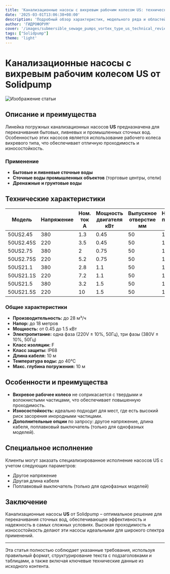 ```yaml
---
title: 'Канализационные насосы с вихревым рабочим колесом US: технический обзор'
date: '2025-03-01T13:06:38+08:00'
description: 'Подробный обзор характеристик, модельного ряда и областей применения канализационных насосов с вихревым рабочим колесом US от Solidpump.'
author: 'ГИДРОФОРУМ'
cover: '/images/submersible_sewage_pumps_vortex_type_us_technical_review.png'
tags: ["Solidpump"]
theme: 'light'
---
```


# Канализационные насосы с вихревым рабочим колесом US от Solidpump

![Изображение статьи](/images/submersible_sewage_pumps_vortex_type_us_technical_review.png)

## Описание и преимущества
Линейка погружных канализационных насосов **US** предназначена для перекачивания бытовых, ливневых и промышленных сточных вод. Особенностью этих насосов является использование рабочего колеса вихревого типа, что обеспечивает отличную проходимость и износостойкость.

### Применение
- **Бытовые и ливневые сточные воды**
- **Сточные воды промышленных объектов** (торговые центры, отели)
- **Дренажные и грунтовые воды**

## Технические характеристики

| Модель      | Напряжение   | Ном. ток А    | Мощность двигателя кВт  | Выпускное отверстие мм  | Номин. подача м³/ч | Номин. напор м    | Макс. подача м³/ч | Макс. напор м   | Свободный проход мм | Кабель             |
|-------------|--------------|---------------|-------------------------|--------------------------|---------------------|-------------------|--------------------|-----------------|----------------------|--------------------|
| 50US2.45    | 380          | 1.3           | 0.45                    | 50                       | 10                  | 6                 | 17                 | 10              | 35                   | 4G1.0             |
| 50US2.45S   | 220          | 3.5           | 0.45                    | 50                       | 10                  | 6                 | 17                 | 10              | 35                   | 3G1.0             |
| 50US2.75    | 380          | 2             | 0.75                    | 50                       | 10                  | 8                 | 21                 | 13              | 35                   | 4G1.0             |
| 50US2.75S   | 220          | 5.2           | 0.75                    | 50                       | 10                  | 8                 | 21                 | 13              | 35                   | 3G1.0             |
| 50US21.1    | 380          | 2.8           | 1.1                     | 50                       | 15                  | 8                 | 23                 | 14              | 35                   | 4G1.0             |
| 50US21.1S   | 220          | 7.2           | 1.1                     | 50                       | 15                  | 8                 | 23                 | 14              | 35                   | 3G1.0             |
| 50US21.5    | 380          | 3.2           | 1.5                     | 50                       | 15                  | 12                | 28                 | 18              | 35                   | 4G1.0             |
| 50US21.5S   | 220          | 10            | 1.5                     | 50                       | 15                  | 12                | 28                 | 18              | 35                   | 3G1.5             |

### Общие характеристики
- **Производительность:** до 28 м³/ч
- **Напор:** до 18 метров
- **Мощность:** от 0.45 до 1.5 кВт
- **Электропитание:** одна фаза (220V ± 10%, 50Гц), три фазы (380V ± 10%, 50Гц)
- **Класс изоляции:** F
- **Класс защиты:** IP68
- **Длина кабеля:** 10 м
- **Температура воды:** до 40°С
- **Макс. глубина погружения:** 10 м

## Особенности и преимущества

- **Вихревое рабочее колесо** не соприкасается с твердыми и волокнистыми частицами, что обеспечивает повышенную проходимость.
- **Износостойкость:** идеально подходит для мест, где есть высокий риск засорения инородными частицами.
- **Дополнительные опции** по запросу: другое напряжение, длина кабеля, поплавковый выключатель (только для однофазных моделей).

## Специальное исполнение

Клиенты могут заказать специализированное исполнение насосов US с учетом следующих параметров:
- Другое напряжение
- Другая длина кабеля
- Поплавковый выключатель (только для однофазных моделей)

## Заключение

Канализационные насосы **US** от Solidpump – оптимальное решение для перекачивания сточных вод, обеспечивающее эффективность и надежность в самых сложных условиях. Высокая проходимость и износостойкость делают эти насосы идеальными для широкого спектра применений.

---

Эта статья полностью соблюдает указанные требования, используя правильный формат, структурирование текста с подзаголовками и таблицами, а также включая ключевые технические данные из исходного контента.